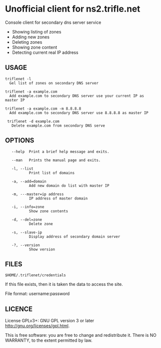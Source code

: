 # Unofficial client for ns2.trifle.net

Console client for secondary dns server service

* Showing listing of zones
* Adding new zones
* Deleting zones
* Showing zone content
* Detecting current real IP address

## USAGE
    triflenet -l
      Gel list of zones on secondary DNS server

    triflenet -a example.com
      Add example.com to secondary DNS server use your current IP as master IP

    triflenet -a example.com -m 8.8.8.8
      Add example.com to secondary DNS server use 8.8.8.8 as master IP

     triflenet -d example.com
       Delete example.com from secondary DNS serve

## OPTIONS
       --help  Print a brief help message and exits.

       --man   Prints the manual page and exits.

       -l, --list
               Print list of domains

       -a, --add=domain
               Add new domain do list with master IP

       -m, ---master=ip address
               IP address of master domain

       -i, --info=zone
               Show zone contents

       -d, --del=zone
               Delete zone

       -s, --slave-ip
               Display address of secondary domain server

       -?, --version
               Show version


## FILES
    $HOME/.triflenet/credentials

If this file exists, then it is taken the data to access the site.

File format: username:password


## LICENCE
License GPLv3+: GNU GPL version 3 or later <http://gnu.org/licenses/gpl.html>.

This is free software: you are free to change and redistribute it.  There is NO WARRANTY, to the extent permitted by law.
